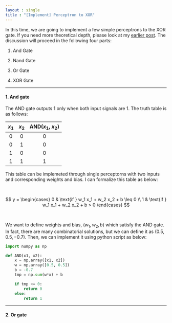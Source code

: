```yaml
---
layout : single
title : "[Implement] Perceptron to XOR"
---
```


In this time, we are going to implement a few simple perceptrons to the XOR gate. If you need more theoretical depth, please look at my [earlier post](https://isopink.github.io/Neural-Network/). The discussion will proceed in the following four parts: 

1. And Gate 

2. Nand Gate

3. Or Gate 

4. XOR Gate 

--- 

#### 1. And gate 

The AND gate outputs $1$ only when both input signals are $1$. The truth table is as follows:

| $x_1$ | $x_2$ | AND($x_1$, $x_2$) |
|:----:|:----:|:-------------:|
|  0 |  0 |      0      |
|  0 |  1 |      0      |
|  1 |  0 |      0      |
|  1 |  1 |      1      |

This table can be implemeted through single perceptorns with two inputs and corresponding weights and bias. I can formalize this table as below: 

<br>

$$
y = \begin{cases}
0 & \text{if } w_1 x_1 + w_2 x_2 + b \leq 0 \\
1 & \text{if } w_1 x_1 + w_2 x_2 + b > 0
\end{cases}
$$

<br>

We want to define weights and bias, $(w_1, w_2, b)$ which satisfy the AND gate. In fact, there are many combinatorial solutions, but we can define it as $(0.5, 0.5, -0.7)$. Then, we can implement it using python script as below: 

```python
import numpy as np

def AND(x1, x2):
    x = np.array([x1, x2])
    w = np.array([0.5, 0.5])
    b = -0.7
    tmp = np.sum(w*x) + b

    if tmp <= 0:
        return 0
    else:
        return 1
```

--- 

#### 2. Or gate
